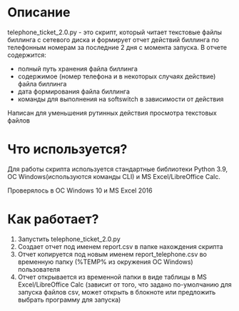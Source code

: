 # Описание

telephone_ticket_2.0.py - это скрипт, который читает текстовые файлы биллинга с сетевого диска и формирует отчет действий биллинга по телефонным номерам за последние 2 дня с момента запуска. 
В отчете содержится:
* полный путь хранения файла биллинга
* содержимое (номер телефона и в некоторых случаях действие) файла биллинга
* дата формирования файла биллинга
* команды для выполнения на softswitch в зависимости от действия

Написан для уменьшения рутинных действия просмотра текстовых файлов 

# Что используется?

Для работы скрипта используется стандартные библиотеки Python 3.9, ОС Windows(используются команды CLI) и MS Excel/LibreOffice Calc.

Проверялось в ОС Windows 10 и MS Excel 2016

# Как работает?

1) Запустить telephone_ticket_2.0.py
2) Создает отчет под именем report.csv в папке нахождения скрипта
3) Отчет копируется под новым именем report_telephone.csv во временную папку (%TEMP% из окружения ОС Windows) пользователя
4) Отчет открывается из временной папки в виде таблицы в MS Excel/LibreOffice Calc (зависит от того, что задано по-умолчанию для запуска файлов csv, может открыть в блокноте или предложить выбрать программу для запуска)
